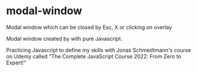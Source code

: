 # modal-window
Modal window which can be closed by Esc, X or clicking on overlay

Modal window created by with pure Javascript.

Practicing Javascript to define my skills with Jonas Schmedtmann's course on Udemy called "The Complete JavaScript Course 2022: From Zero to Expert!"
